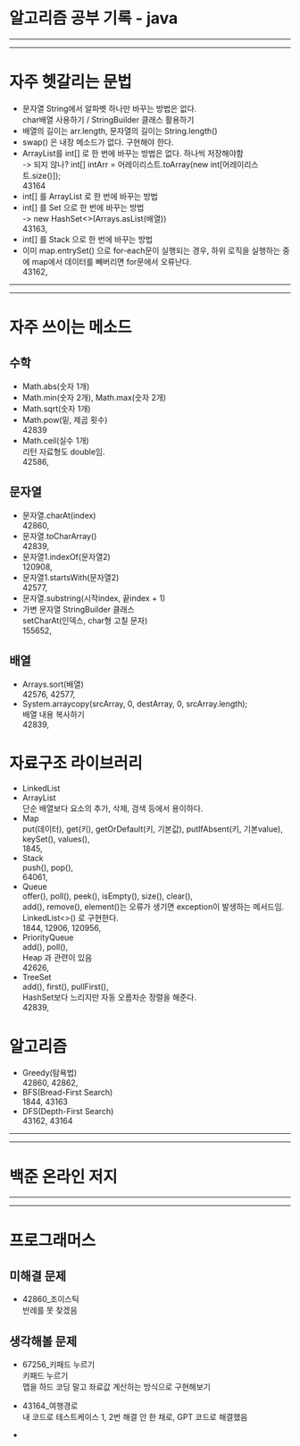 # 알고리즘 공부 기록 - java

---

---

# 자주 헷갈리는 문법

* 문자열 String에서 알파벳 하나만 바꾸는 방법은 없다. <br>
char배열 사용하기 / StringBuilder 클래스 활용하기
* 배열의 길이는 arr.length, 문자열의 길이는 String.length()
* swap() 은 내장 메소드가 없다. 구현해야 한다.
* ArrayList<Integer>를 int[] 로 한 번에 바꾸는 방법은 없다. 하나씩 저장해야함 <br>
-> 되지 않나? int[] intArr = 어레이리스트.toArray(new int[어레이리스트.size()]); <br>
43164
* int[] 를 ArrayList 로 한 번에 바꾸는 방법
* int[] 를 Set 으로 한 번에 바꾸는 방법 <br>
-> new HashSet<>(Arrays.asList(배열)) <br>
43163,
* int[] 를 Stack 으로 한 번에 바꾸는 방법
* 이미 map.entrySet() 으로 for-each문이 실행되는 경우, 하위 로직을 실행하는 중에 map에서 데이터를 빼버리면
for문에서 오류난다. <br>
43162,

---

---

# 자주 쓰이는 메소드

## 수학

* Math.abs(숫자 1개)
* Math.min(숫자 2개), Math.max(숫자 2개)
* Math.sqrt(숫자 1개)
* Math.pow(밑, 제곱 횟수) <br>
42839
* Math.ceil(실수 1개) <br>
리턴 자료형도 double임. <br>
42586,

## 문자열

* 문자열.charAt(index) <br>
42860,
* 문자열.toCharArray() <br>
42839,
* 문자열1.indexOf(문자열2) <br>
120908,
* 문자열1.startsWith(문자열2) <br>
42577,
* 문자열.substring(시작index, 끝index + 1)
* 가변 문자열 StringBuilder 클래스 <br>
setCharAt(인덱스, char형 고칠 문자) <br>
155652,

## 배열

* Arrays.sort(배열) <br>
42576, 42577, <br>
* System.arraycopy(srcArray, 0, destArray, 0, srcArray.length); <br>
배열 내용 복사하기 <br>
42839, <br>

# 자료구조 라이브러리

* LinkedList
* ArrayList <br>
단순 배열보다 요소의 추가, 삭제, 검색 등에서 용이하다.
* Map <br>
put(데이터), get(키), getOrDefault(키, 기본값), putIfAbsent(키, 기본value), keySet(), values(), <br>
1845, <br>
* Stack <br>
push(), pop(), <br>
64061,
* Queue <br>
offer(), poll(), peek(), isEmpty(), size(), clear(), <br>
add(), remove(), element()는 오류가 생기면 exception이 발생하는 메서드임. <br>
LinkedList<>() 로 구현한다. <br>
1844, 12906, 120956,
* PriorityQueue <br>
add(), poll(), <br>
Heap 과 관련이 있음 <br>
42626, <br>
* TreeSet <br>
add(), first(), pullFirst(), <br>
HashSet보다 느리지만 자동 오름차순 정렬을 해준다. <br>
42839, <br>

# 알고리즘

* Greedy(탐욕법) <br>
42860, 42862,
* BFS(Bread-First Search) <br>
1844, 43163
* DFS(Depth-First Search) <br>
43162, 43164

---

---

# 백준 온라인 저지

---

---

# 프로그래머스

## 미해결 문제

* 42860_조이스틱 <br>
반례를 못 찾겠음

## 생각해볼 문제

* 67256_키패드 누르기 <br>
키패드 누르기 <br>
맵을 하드 코딩 말고 좌료값 계산하는 방식으로 구현해보기

* 43164_여행경로 <br>
내 코드로 테스트케이스 1, 2번 해결 안 한 채로, GPT 코드로 해결했음
* 